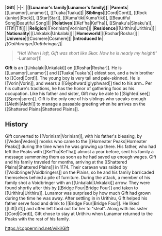 |**Gift**|
|-|-|
|**[[Lunamor's family\|Lunamor's family]]**|
|**Parents**|[[Lunamor\|Lunamor]], [[Tuaka\|Tuaka]]|
|**Siblings**|[[Cord\|Cord]], [[Rock (junior)\|Rock]], [[Star\|Star]], [[Kuma'tiki\|Kuma'tiki]], [[Beautiful Song\|Beautiful Song]]|
|**Relatives**|[[Kef'ha\|Kef'ha]], [[Sinaku'a\|Sinaku'a]], [[Tifi\|Tifi]]|
|**Religion**|[[Vorinism\|Vorinism]]|
|**Residence**|[[Urithiru\|Urithiru]]|
|**Nationality**|[[Unkalaki\|Unkalaki]]|
|**Homeworld**|[[Roshar\|Roshar]]|
|**Universe**|[[Cosmere\|Cosmere]]|
|**Introduced In**|*[[Oathbringer\|Oathbringer]]*|

>“*Ha! When I left, Gift was short like Skar. Now he is nearly my height!*”
\-Lunamor[1]


**Gift** is an [[Unkalaki\|Unkalaki]] on [[Roshar\|Roshar]]. He is [[Lunamor\|Lunamor]] and [[Tuaka\|Tuaka's]] eldest son, and a twin brother to [[Cord\|Cord]]. The young boy is very tall and pale-skinned. He is [[Vorin\|Vorin]], and wears a [[Glyphward\|glyphward]] tied to his arm.. Per his culture's traditions, he has the honor of gathering food as his occupation.
Like his father and sister, Gift may be able to [[Sighted\|see]] [[Spren\|spren]]. Gift is the only one of his siblings who speaks enough [[Alethi\|Alethi]] to manage a passable greeting when he arrives on the [[Shattered Plains\|Shattered Plains]].

## History
Gift converted to [[Vorinism\|Vorinism]], with his father's blessing, by [[Veden\|Veden]] monks who came to the [[Horneater Peaks\|Horneater Peaks]] during the time when he was growing up there. His father, who had left the Peaks with [[Kef'ha\|Kef'ha]] almost a year before, sent his family a message summoning them as soon as he had saved up enough wages. Gift and his family traveled for months, arriving at the [[Shattered Plains\|Shattered Plains]] in 1174. Their caravan was raided by [[Voidbringer\|Voidbringers]] on the Plains, so he and his family barricaded themselves behind a pile of furniture. During the attack, a member of his family shot a Voidbringer with an [[Unkalaki\|Unkalaki]] arrow. They were found shortly after this by [[Bridge Four\|Bridge Four]] and taken to [[Urithiru\|Urithiru]]. Lunamor was surprised by how much Gift had grown during the time he was away. After settling in in Urithiru, Gift helped his father serve food and drink to [[Bridge Four\|Bridge Four]]. He liked [[Lift\|Lift]] and often left food out for her to "steal".
Along with his sister [[Cord\|Cord]], Gift chose to stay at Urithiru when Lunamor returned to the Peaks with the rest of his family.



https://coppermind.net/wiki/Gift